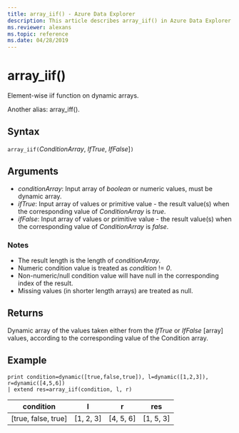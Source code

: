 ```yaml
---
title: array_iif() - Azure Data Explorer
description: This article describes array_iif() in Azure Data Explorer.
ms.reviewer: alexans
ms.topic: reference
ms.date: 04/28/2019
---
```

# array_iif()

Element-wise iif function on dynamic arrays.

Another alias: array_iff().

## Syntax

`array_iif(`*ConditionArray*, *IfTrue*, *IfFalse*]`)`

## Arguments

* *conditionArray*: Input array of *boolean* or numeric values, must be dynamic array.
* *ifTrue*: Input array of values or primitive value - the result value(s) when the corresponding value of *ConditionArray* is *true*.
* *ifFalse*: Input array of values or primitive value - the result value(s) when the corresponding value of *ConditionArray* is *false*.

### Notes

* The result length is the length of *conditionArray*.
* Numeric condition value is treated as *condition* != *0*.
* Non-numeric/null condition value will have null in the corresponding index of the result.
* Missing values (in shorter length arrays) are treated as null.

## Returns

Dynamic array of the values taken either from the *IfTrue* or *IfFalse* [array] values, according to the corresponding value of the Condition array.

## Example

```kusto
print condition=dynamic([true,false,true]), l=dynamic([1,2,3]), r=dynamic([4,5,6]) 
| extend res=array_iif(condition, l, r)
```

|condition|l|r|res|
|---|---|---|---|
|[true, false, true]|[1, 2, 3]|[4, 5, 6]|[1, 5, 3]|
